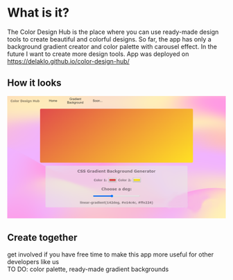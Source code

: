 # What is it?
The Color Design Hub is the place where you can use ready-made design tools to create beautiful and colorful designs.
So far, the app has only a background gradient creator and color palette with carousel effect. In the future I want to create more design tools. App was deployed on https://delaklo.github.io/color-design-hub/
<br />

## How it looks
![Background gradient](./screenshots/promo.png)

## Create together
get involved if you have free time to make this app more useful for other developers like us
<br />
TO DO: color palette, ready-made gradient backgrounds